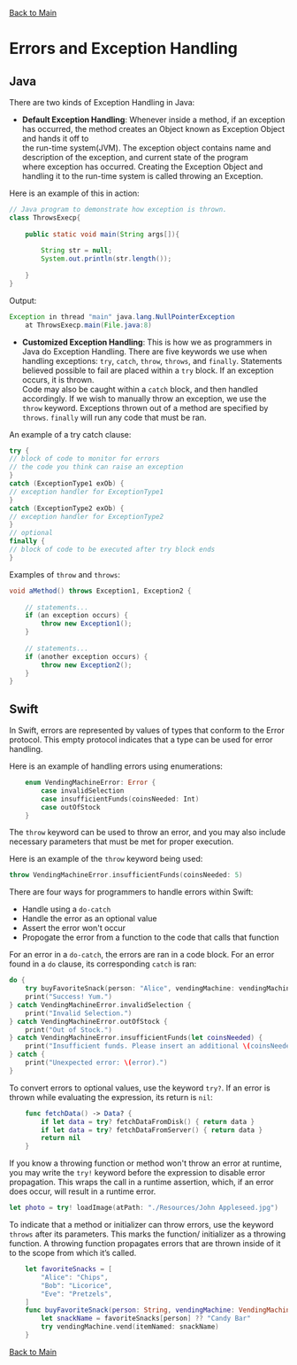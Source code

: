 [Back to Main](README.md/#errors-and-exception-handling)

# Errors and Exception Handling

## Java

There are two kinds of Exception Handling in Java:
* **Default Exception Handling**:
   Whenever inside a method, if an exception has occurred, the method creates an Object known as Exception Object and hands it off to  
   the run-time system(JVM). The exception object contains name and description of the exception, and current state of the program  
   where exception has occurred. Creating the Exception Object and handling it to the run-time system is called throwing an Exception.  

Here is an example of this in action:

```java
// Java program to demonstrate how exception is thrown.
class ThrowsExecp{
    
    public static void main(String args[]){
         
        String str = null;
        System.out.println(str.length());
         
    }
}
```

Output:

```java
Exception in thread "main" java.lang.NullPointerException
    at ThrowsExecp.main(File.java:8)
```

* **Customized Exception Handling**:
   This is how we as programmers in Java do Exception Handling. There are five keywords we use when handling exceptions: `try`, `catch`,
   `throw`, `throws`, and `finally`. Statements believed possible to fail are placed within a `try` block. If an exception occurs, it is thrown.  
Code may also be caught within a `catch` block, and then handled accordingly. If we wish to manually throw an exception, we use the `throw`
   keyword. Exceptions thrown out of a method are specified by `throws`. `finally` will run any code that must be ran.

An example of a try catch clause:
```java
try {
// block of code to monitor for errors
// the code you think can raise an exception
}
catch (ExceptionType1 exOb) {
// exception handler for ExceptionType1
}
catch (ExceptionType2 exOb) {
// exception handler for ExceptionType2
}
// optional
finally {
// block of code to be executed after try block ends
}
```

Examples of `throw` and `throws`:
```java
void aMethod() throws Exception1, Exception2 {
 
    // statements...
    if (an exception occurs) {
        throw new Exception1();
    }
 
    // statements...
    if (another exception occurs) {
        throw new Exception2();
    }
}
```

## Swift

In Swift, errors are represented by values of types that conform to the Error protocol. This empty protocol indicates that a
type can be used for error handling.

Here is an example of handling errors using enumerations:
```swift
    enum VendingMachineError: Error {
        case invalidSelection
        case insufficientFunds(coinsNeeded: Int)
        case outOfStock
    }
```
    
The `throw` keyword can be used to throw an error, and you may also include necessary parameters that must be met for proper 
execution.

Here is an example of the `throw` keyword being used: 
```swift
throw VendingMachineError.insufficientFunds(coinsNeeded: 5)
```

There are four ways for programmers to handle errors within Swift: 
  * Handle using a `do-catch`
  * Handle the error as an optional value
  * Assert the error won't occur
  * Propogate the error from a function to the code that calls that function
  
For an error in a `do-catch`, the errors are ran in a code block. For an error found in a `do` clause, its corresponding `catch`
is ran:
```swift
do {
    try buyFavoriteSnack(person: "Alice", vendingMachine: vendingMachine)
    print("Success! Yum.")
} catch VendingMachineError.invalidSelection {
    print("Invalid Selection.")
} catch VendingMachineError.outOfStock {
    print("Out of Stock.")
} catch VendingMachineError.insufficientFunds(let coinsNeeded) {
    print("Insufficient funds. Please insert an additional \(coinsNeeded) coins.")
} catch {
    print("Unexpected error: \(error).")
}
```

To convert errors to optional values, use the keyword `try?`. If an error is thrown while evaluating the expression, its return 
is `nil`:
```swift
    func fetchData() -> Data? {
        if let data = try? fetchDataFromDisk() { return data }
        if let data = try? fetchDataFromServer() { return data }
        return nil
    }
```

If you know a throwing function or method won't throw an error at runtime, you may write the `try!` keyword before the expression
to disable error propagation. This wraps the call in a runtime assertion, which, if an error does occur, will result in a 
runtime error.
```swift
let photo = try! loadImage(atPath: "./Resources/John Appleseed.jpg")
```

To indicate that a method or initializer can throw errors, use the keyword `throws` after its parameters. This marks the function/
initializer as a throwing function. A throwing function propagates errors that are thrown inside of it to the scope from which it’s
called. 

```swift
    let favoriteSnacks = [
        "Alice": "Chips",
        "Bob": "Licorice",
        "Eve": "Pretzels",
    ]
    func buyFavoriteSnack(person: String, vendingMachine: VendingMachine) throws {
        let snackName = favoriteSnacks[person] ?? "Candy Bar"
        try vendingMachine.vend(itemNamed: snackName)
    }
```

[Back to Main](README.md/#errors-and-exception-handling)

